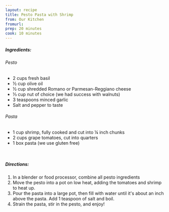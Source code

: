 ```yaml
---
layout: recipe
title: Pesto Pasta with Shrimp
from: Our Kitchen
fromurl: 
prep: 20 minutes
cook: 10 minutes
---
```


##### Ingredients:

###### Pesto
* 2 cups fresh basil
* ½ cup olive oil
* ½ cup shredded Romano or Parmesan-Reggiano cheese
* ⅓ cup nut of choice (we had success with walnuts)
* 3 teaspoons minced garlic
* Salt and pepper to taste

###### Pasta
* 1 cup shrimp, fully cooked and cut into ¼ inch chunks
* 2 cups grape tomatoes, cut into quarters
* 1 box pasta (we use gluten free)

<br>

##### Directions:

1. In a blender or food processor, combine all pesto ingredients
2. Move the pesto into a pot on low heat, adding the tomatoes and
shrimp to heat up.
3. Pour the pasta into a large pot, then fill with water until it's
about an inch above the pasta. Add 1 teaspoon of salt and boil.
4. Strain the pasta, stir in the pesto, and enjoy!
